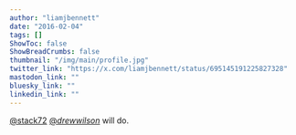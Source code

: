 ```yaml
---
author: "liamjbennett"
date: "2016-02-04"
tags: []
ShowToc: false
ShowBreadCrumbs: false
thumbnail: "/img/main/profile.jpg"
twitter_link: "https://x.com/liamjbennett/status/695145191225827328"
mastodon_link: ""
bluesky_link: ""
linkedin_link: ""
---
```


[@stack72](https://x.com/stack72) [@_drewwilson_](https://x.com/_drewwilson_) will do.

